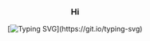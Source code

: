 <div align = center>

### Hi

[![Typing SVG](https://readme-typing-svg.demolab.com/?color=ffde21&size=35&center=true&vCenter=true&width=1000&lines=Hi,+my+name+is+Nicolas+de+Mello;I+have+19+years+old;I'm+from+Brazil,+Sp;Welcome!)](https://git.io/typing-svg)

<div align="center>
